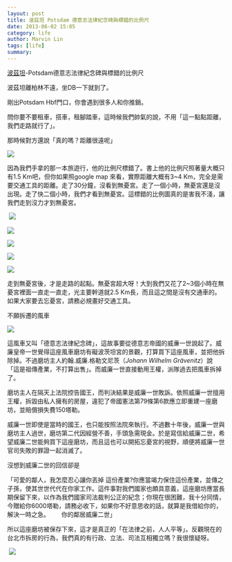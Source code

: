 ```yaml
---
layout: post
title: 波茲坦 Potsdam 德意志法律紀念碑與標錯的比例尺
date: 2013-06-02 15:05
category: life
author: Marvin Lin
tags: [life]
summary: 
---
```


[](http://www.blogger.com/blogger.g?blogID=1774754660328305025)[波茲坦](http://www.blogger.com/blogger.g?blogID=1774754660328305025)\-Potsdam德意志法律紀念碑與標錯的比例尺

  

波茲坦離柏林不遠，坐DB一下就到了。

  

剛出Potsdam Hbf門口，你會遇到很多人和你推銷。

  

問你要不要租車，搭車，租腳踏車，這時候我們帥氣的說，不用「這一點點距離，我們走路就行了」。

  

那時候對方還說「真的嗎？距離很遠呢」

  

  
  

  

[![](http://2.bp.blogspot.com/-cgQ8gzUw7W4/Uaow9CUwWpI/AAAAAAAAAuA/vRMDgspuRg4/s320/ScreenHunter_33+Jun.+02+01.12.jpg)](http://2.bp.blogspot.com/-cgQ8gzUw7W4/Uaow9CUwWpI/AAAAAAAAAuA/vRMDgspuRg4/s1600/ScreenHunter_33+Jun.+02+01.12.jpg)  

  

  

因為我們手拿的那一本旅遊行，他的比例尺標錯了。書上他的比例尺照著量大概只有1.5 Km吧，但你如果照google map 來看，實際距離大概有3~4 Km，完全是需要交通工具的距離。走了30分鐘，沒看到無憂宮。走了一個小時，無憂宮還是沒出現。走了快二個小時，我們才看到無憂宮。這標錯的比例圖真的是害我不淺，讓我們走到沒力才到無憂宮。

 [![](http://1.bp.blogspot.com/-Hy3_yo05WRY/Uaow87i7y_I/AAAAAAAAAtw/2eyDamGCfxE/s320/ScreenHunter_32+Jun.+02+01.06.jpg)](http://1.bp.blogspot.com/-Hy3_yo05WRY/Uaow87i7y_I/AAAAAAAAAtw/2eyDamGCfxE/s1600/ScreenHunter_32+Jun.+02+01.06.jpg)

  

[![](http://3.bp.blogspot.com/-o3wmZeFH1bY/UalYS-bFxbI/AAAAAAAAAag/M0d9nMozsXo/s320/P8021558.JPG)](http://3.bp.blogspot.com/-o3wmZeFH1bY/UalYS-bFxbI/AAAAAAAAAag/M0d9nMozsXo/s1600/P8021558.JPG)

  

[![](http://1.bp.blogspot.com/-XJIB0zF-iJc/UalYUqNWAOI/AAAAAAAAAa0/kIkKsNhllpg/s320/P8021560.JPG)](http://1.bp.blogspot.com/-XJIB0zF-iJc/UalYUqNWAOI/AAAAAAAAAa0/kIkKsNhllpg/s1600/P8021560.JPG)

  

[![](http://2.bp.blogspot.com/-XjJZKbJSfcU/UalYZp2wM4I/AAAAAAAAAbo/TBDhKuQ2CNc/s320/P8021567.JPG)](http://2.bp.blogspot.com/-XjJZKbJSfcU/UalYZp2wM4I/AAAAAAAAAbo/TBDhKuQ2CNc/s1600/P8021567.JPG)

  

[![](http://1.bp.blogspot.com/-kWe0I3BLwU4/UalYedi3uDI/AAAAAAAAAcM/BH6xvh2h9rw/s320/P8021570.JPG)](http://1.bp.blogspot.com/-kWe0I3BLwU4/UalYedi3uDI/AAAAAAAAAcM/BH6xvh2h9rw/s1600/P8021570.JPG)

  

走到無憂宮後，才是走路的起點。無憂宮超大呀！大到我們又花了2~3個小時在無憂宮裡面一直走一直走，光主要幹道就2.5 Km長，而且這之間是沒有交通車的。如果大家要去忘憂宮，請務必規畫好交通工具。

  

  
  

不願拆遷的風車

  

[![](http://1.bp.blogspot.com/-aaMr_wkEYNY/Uaow8u5SUJI/AAAAAAAAAts/9eDVf-qblDU/s320/ScreenHunter_30+Jun.+01+12.21.jpg)](http://1.bp.blogspot.com/-aaMr_wkEYNY/Uaow8u5SUJI/AAAAAAAAAts/9eDVf-qblDU/s1600/ScreenHunter_30+Jun.+01+12.21.jpg)

這風車又叫「德意志法律紀念碑」，這故事要從德意志帝國的威亷一世說起了。威廉皇帝一世覺得這座風車磨坊有礙波茨坦宮的景觀，打算買下這座風車，並把他拆除掉。不過磨坊主人約翰.威廉.格勒文尼茨（_Johann Wilhelm Grävenitz_）說「這是祖傳產業，不打算出售」。而威廉一世直接動用王權，派隊過去把風車拆掉了。

磨坊主人在隔天上法院控告國王，而判決結果是威廉一世敗訴。依照威廉一世擅用王權，拆毀由私人擁有的房屋，違犯了帝國憲法第79條第6款應立即重建一座磨坊，並賠償損失費150塔勒。

威廉一世即使是當時的國王，也只能按照法院來執行。不過數十年後，威廉一世與磨坊主人過世，磨坊第二代因經營不善，手頭急需現金。於是寫信給威廉二世，希望威廉二世能夠買下這座磨坊，而且這也可以開拓忘憂宮的視野，順便將威廉一世官司失敗的罪證一起消滅了。

沒想到威廉二世的回信卻是  
  
「可愛的鄰人，我怎麼忍心讓你丟掉 這份產業?你應當竭力保住這份產業，並傳之子孫，使其世世代代在你家工作。這件事對我們國家也頗具意義，這座磨坊應當長期保留下來，以作為我們國家司法裁判公正的紀念；你現在很困難，我十分同情，今贈給你6000塔勒，請務必收下，如果你不好意思收的話，就算是我借給你的，解決一時之急。       你的鄰居威廉二世」

  

所以這座磨坊被保存下來，這才是真正的「在法律之前，人人平等」。反觀現在的台北市拆房的行為，我們真的有行政、立法、司法互相獨立嗎？我很懷疑呀。

 [![](http://2.bp.blogspot.com/-nYqKjQeZe4Q/Uaow8tDuAkI/AAAAAAAAAto/Pat07KOV5g0/s320/ScreenHunter_29+Jun.+01+12.20.jpg)](http://2.bp.blogspot.com/-nYqKjQeZe4Q/Uaow8tDuAkI/AAAAAAAAAto/Pat07KOV5g0/s1600/ScreenHunter_29+Jun.+01+12.20.jpg)